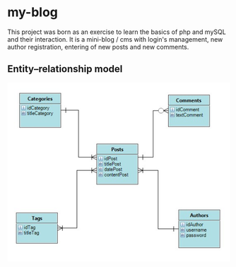 # my-blog
This project was born as an exercise to learn the basics of php and mySQL and their interaction. It is a mini-blog / cms with login's management, new author registration, entering of new posts and new comments.


## Entity–relationship model

![ER-model](/docs/myblog-ER-model.jpg "ER-model")